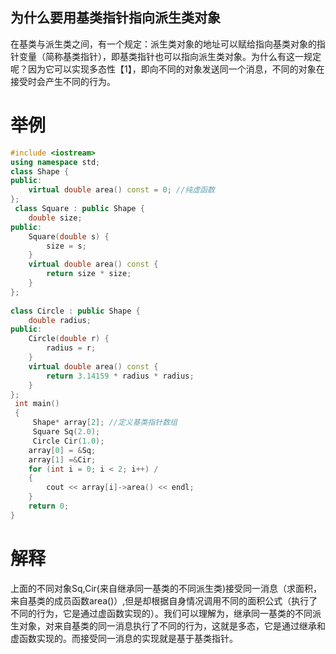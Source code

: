 ## 为什么要用基类指针指向派生类对象
在基类与派生类之间，有一个规定：派生类对象的地址可以赋给指向基类对象的指针变量（简称基类指针），即基类指针也可以指向派生类对象。为什么有这一规定呢？因为它可以实现多态性【1】，即向不同的对象发送同一个消息，不同的对象在接受时会产生不同的行为。

# 举例

```cpp
#include <iostream>
using namespace std;
class Shape {
public:
    virtual double area() const = 0; //纯虚函数
};
 class Square : public Shape {
    double size;
public:
    Square(double s) {
        size = s;
    }
    virtual double area() const {
        return size * size;
    }
};
 
class Circle : public Shape {
    double radius;
public:
    Circle(double r) {
        radius = r;
    }
    virtual double area() const {
        return 3.14159 * radius * radius;
    }
};
 int main()
 {
     Shape* array[2]; //定义基类指针数组
     Square Sq(2.0);
     Circle Cir(1.0);
    array[0] = &Sq;
    array[1] =&Cir;
    for (int i = 0; i < 2; i++) /
    {
        cout << array[i]->area() << endl;
    }
    return 0;
}
```
# 解释
 上面的不同对象Sq,Cir(来自继承同一基类的不同派生类)接受同一消息（求面积，来自基类的成员函数area()）,但是却根据自身情况调用不同的面积公式（执行了不同的行为，它是通过虚函数实现的）。我们可以理解为，继承同一基类的不同派生对象，对来自基类的同一消息执行了不同的行为，这就是多态，它是通过继承和虚函数实现的。而接受同一消息的实现就是基于基类指针。

 [1]: C++支持两种形式的多态性。第一种是编译时的多态性，称为静态联编。第二种是运行时的多态性，也称为动态联编。运行时的多态性是指必须在运行中才可以确定的多态性，是通过继承和虚函数来实现的。

